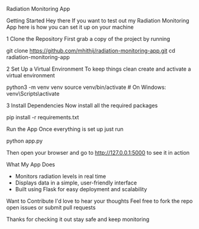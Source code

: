Radiation Monitoring App

Getting Started
Hey there If you want to test out my Radiation Monitoring App here is how you can set it up on your machine

1 Clone the Repository
First grab a copy of the project by running

git clone https://github.com/mhithij/radiation-monitoring-app.git
cd radiation-monitoring-app

2 Set Up a Virtual Environment
To keep things clean create and activate a virtual environment

python3 -m venv venv
source venv/bin/activate  # On Windows: venv\Scripts\activate

3 Install Dependencies
Now install all the required packages

pip install -r requirements.txt

Run the App
Once everything is set up just run

python app.py

Then open your browser and go to http://127.0.0.1:5000 to see it in action

What My App Does
- Monitors radiation levels in real time
- Displays data in a simple, user-friendly interface
- Built using Flask for easy deployment and scalability

Want to Contribute
I'd love to hear your thoughts Feel free to fork the repo open issues or submit pull requests

Thanks for checking it out stay safe and keep monitoring


